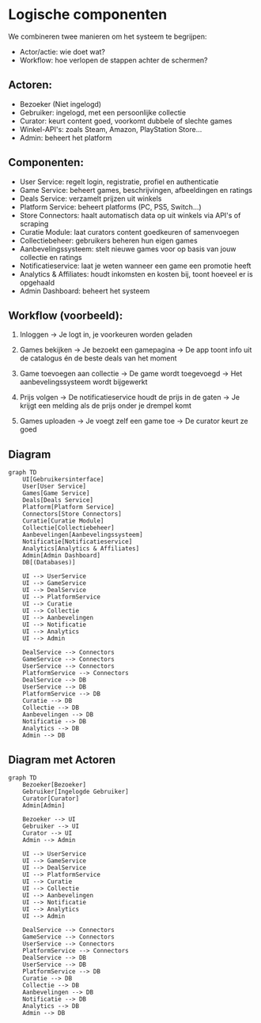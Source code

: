 # Logische componenten

We combineren twee manieren om het systeem te begrijpen:

- Actor/actie: wie doet wat?
- Workflow: hoe verlopen de stappen achter de schermen?

## Actoren:

- Bezoeker (Niet ingelogd)
- Gebruiker: ingelogd, met een persoonlijke collectie
- Curator: keurt content goed, voorkomt dubbele of slechte games
- Winkel-API's: zoals Steam, Amazon, PlayStation Store…
- Admin: beheert het platform

## Componenten:

- User Service: regelt login, registratie, profiel en authenticatie
- Game Service: beheert games, beschrijvingen, afbeeldingen en ratings
- Deals Service: verzamelt prijzen uit winkels
- Platform Service: beheert platforms (PC, PS5, Switch...)
- Store Connectors: haalt automatisch data op uit winkels via API's of scraping
- Curatie Module: laat curators content goedkeuren of samenvoegen
- Collectiebeheer: gebruikers beheren hun eigen games
- Aanbevelingssysteem: stelt nieuwe games voor op basis van jouw collectie en ratings
- Notificatieservice: laat je weten wanneer een game een promotie heeft
- Analytics & Affiliates: houdt inkomsten en kosten bij, toont hoeveel er is opgehaald
- Admin Dashboard: beheert het systeem

## Workflow (voorbeeld):

1. Inloggen
   -> Je logt in, je voorkeuren worden geladen

2. Games bekijken
   -> Je bezoekt een gamepagina
   -> De app toont info uit de catalogus én de beste deals van het moment

3. Game toevoegen aan collectie
   -> De game wordt toegevoegd
   -> Het aanbevelingssysteem wordt bijgewerkt

4. Prijs volgen
   -> De notificatieservice houdt de prijs in de gaten
   -> Je krijgt een melding als de prijs onder je drempel komt

5. Games uploaden
   -> Je voegt zelf een game toe
   -> De curator keurt ze goed

## Diagram

```mermaid
graph TD
    UI[Gebruikersinterface]
    User[User Service]
    Games[Game Service]
    Deals[Deals Service]
    Platform[Platform Service]
    Connectors[Store Connectors]
    Curatie[Curatie Module]
    Collectie[Collectiebeheer]
    Aanbevelingen[Aanbevelingssysteem]
    Notificatie[Notificatieservice]
    Analytics[Analytics & Affiliates]
    Admin[Admin Dashboard]
    DB[(Databases)]

    UI --> UserService
    UI --> GameService
    UI --> DealService
    UI --> PlatformService
    UI --> Curatie
    UI --> Collectie
    UI --> Aanbevelingen
    UI --> Notificatie
    UI --> Analytics
    UI --> Admin

    DealService --> Connectors
    GameService --> Connectors
    UserService --> Connectors
    PlatformService --> Connectors
    DealService --> DB
    UserService --> DB
    PlatformService --> DB
    Curatie --> DB
    Collectie --> DB
    Aanbevelingen --> DB
    Notificatie --> DB
    Analytics --> DB
    Admin --> DB
```

## Diagram met Actoren

```mermaid
graph TD
    Bezoeker[Bezoeker]
    Gebruiker[Ingelogde Gebruiker]
    Curator[Curator]
    Admin[Admin]

    Bezoeker --> UI
    Gebruiker --> UI
    Curator --> UI
    Admin --> Admin

    UI --> UserService
    UI --> GameService
    UI --> DealService
    UI --> PlatformService
    UI --> Curatie
    UI --> Collectie
    UI --> Aanbevelingen
    UI --> Notificatie
    UI --> Analytics
    UI --> Admin

    DealService --> Connectors
    GameService --> Connectors
    UserService --> Connectors
    PlatformService --> Connectors
    DealService --> DB
    UserService --> DB
    PlatformService --> DB
    Curatie --> DB
    Collectie --> DB
    Aanbevelingen --> DB
    Notificatie --> DB
    Analytics --> DB
    Admin --> DB
```
